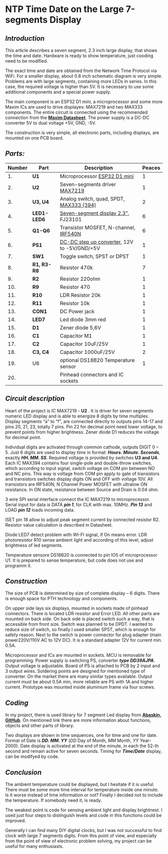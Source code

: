 # NTP Time Date on the Large 7-segments Display #

## _Introduction_ ##

This article describes a seven segment, 2.3 inch large display, that shows the time and date. Hardware is ready to show temperature, just cooding need to be modified.

The exact time and date are obtained from the Network Time Protocol via WiFi.
For a smaller display, about 0.8 inch schematic diagram is very simple.
Problems are with large segments, containing more LEDs in series. In this case, the required voltage is higher than 5V. It is necessary to use some additional components and a special power supply.

The main component is an ESP32 D1 mini, a microprocessor and some more Maxim ICs are used to drive displayes: MAX7219 and two MAX333 components. The entire circuit is connected using the recommended connection from the
**[Maxim Datasheet](https://html.alldatasheet.com/html-pdf/227794/MAXIM/MAX7219CNG/1902/12/MAX7219CNG.html)**. The power supply is a DC-DC converter 5V to dual voltage +5V, GND, -5V.

The construction is very simple, all electronic parts, including displays, are mounted on one PCB board.

## _Parts:_ ##

|Number|Part| Description               | Peaces|
|----|-----|------------------------------------|----|
|1.| **U1** | Microprocessor [ESP32 D1 mini](https://www.az-delivery.de/en/products/esp32-d1-mini?_pos=3&_psq=esp32+&_ss=e&_v=1.0) | 1|
|2.| **U2** | Seven-segments driver [MAX7219](https://sk.farnell.com/analog-devices/max7219cng/led-driver-8-digit-cc-7219-dip24/dp/2519433?&CMP=KNC-GSK-GEN-SKU-MDC-Semiconductors&mckv=s_dc%7Cpcrid%7C531270741482%7Ckword%7Cmax7219cng%7Cmatch%7Cp%7Cplid%7C%7Cslid%7C%7Cproduct%7C%7Cpgrid%7C127332857754%7Cptaid%7Ckwd-305398746652%7C&gad_source=1&gclid=EAIaIQobChMInvehx9jvhwMVb6WDBx0aFw0IEAAYASAAEgIyRvD_BwE) | 1|
|3.| **U3, U4**| Analog switch, quad, SPDT, [MAX333 (394)](https://sk.farnell.com/analog-devices/max333aepp/analogue-switch-quad-dip-20/dp/2513153)| 2|
|4.| **LED1-LED6**| [Seven-segment display 2.3”](https://www.aliexpress.com/item/32657157456.html?spm=a2g0o.productlist.main.11.1c9aOwJIOwJI78&algo_pvid=2f7c3b5d-feaa-43d1-a056-147fdafa51c7&algo_exp_id=2f7c3b5d-feaa-43d1-a056-147fdafa51c7-5&pdp_npi=4%40dis%21EUR%2119.43%2116.32%21%21%2120.72%2117.40%21%4021038dfc17234750808827625ee085%2112000028393486199%21sea%21SK%210%21ABX&curPageLogUid=UVkqWjsmLHRB&utparam-url=scene%3Asearch%7Cquery_from%3A), FJ23101| 6 |
|5.|**Q1-Q6**|Transistor MOSFET, N-channel, [IRF540N](https://www.aliexpress.com/item/1005006007783770.html?src=google&src=google&albch=shopping&acnt=708-803-3821&slnk=&plac=&mtctp=&albbt=Google_7_shopping&gclsrc=aw.ds&albagn=888888&ds_e_adid=&ds_e_matchtype=&ds_e_device=c&ds_e_network=x&ds_e_product_group_id=&ds_e_product_id=en1005006007783770&ds_e_product_merchant_id=109229061&ds_e_product_country=SK&ds_e_product_language=en&ds_e_product_channel=online&ds_e_product_store_id=&ds_url_v=2&albcp=19373999273&albag=&isSmbAutoCall=false&needSmbHouyi=false&gad_source=1&gclid=EAIaIQobChMIws_56drvhwMVg7VoCR2Kyg1AEAQYASABEgIMj_D_BwE&aff_fcid=ec043526f8a244b68e55eb640d398374-1723474516984-04219-UneMJZVf&aff_fsk=UneMJZVf&aff_platform=aaf&sk=UneMJZVf&aff_trace_key=ec043526f8a244b68e55eb640d398374-1723474516984-04219-UneMJZVf&terminal_id=4d474eb23a584c4e8b8385a05d929541&afSmartRedirect=n) | 6 |
|6.|**PS1**|[DC-DC step up converter](https://www.aliexpress.com/item/1005006774647805.html?spm=a2g0o.detail.pcDetailTopMoreOtherSeller.1.68adEGMYEGMYHH&gps-id=pcDetailTopMoreOtherSeller&scm=1007.40050.354490.0&scm_id=1007.40050.354490.0&scm-url=1007.40050.354490.0&pvid=28e66db0-9bde-4091-9a8d-69a461f326f4&_t=gps-id:pcDetailTopMoreOtherSeller,scm-url:1007.40050.354490.0,pvid:28e66db0-9bde-4091-9a8d-69a461f326f4,tpp_buckets:668%232846%238109%231935&isseo=y&pdp_npi=4%40dis%21EUR%215.69%215.69%21%21%2143.52%2143.52%21%40211b8f9917233803318415598e7946%2112000038261167645%21rec%21SK%21%21ABXZ&utparam-url=scene%3ApcDetailTopMoreOtherSeller%7Cquery_from%3A), 12V to -5V/GND/+5V| 1 |
|7.|**SW1**| Toggle switch, SPST or DPST | 1 |
|8.|**R1, R3-R8**| Resistor 470k | 7 |
|9.|**R2**| Resistor 220ohm   | 1 |
|10.|**R9**| Resistor 470   | 1 |
|11.|**R10**| LDR Resistor 20k  | 1 |
|12.|**R11**| Resistor 10k    | 1 |
|13.|**CON1**| DC Power jack   | 1 |
|14.|**LED7**| Led diode 3mm red | 1 |
|15.|**D1**| Zener diode 5,6V  | 1 |
|16.|**C1**| Capacitor M1   | 1 |
|17.|**C2**| Capacitor 10uF/25V  | 1 |
|18.|**C3, C4**| Capacitor 1000uF/25V | 2 |
|19.| U6 | optional DS18B20 Temperature sensor|1|
|20.|    | Pinhead connectors and IC sockets |  |

## _Circuit description_ ##

Heart of the project is IC MAX7219 - **U2** . It is driver for seven segments numeric LED display and is able to energize 8 digits by time multiplex. Display segments “a” to “f”, are connected directly to outputs pins 14-17 and pins 20, 21, 23, totally 7 pins. Pin 22 for decimal point need lower voltage, to prevent points from higher brightness. Zener diode D1 reduces the voltage for decimal point.

Individual digits are activated through common cathode, outputs DIGIT 0 – 5. Just 6 digits are used to display time in format:  **_Hours. Minute. Seconds_**, exactly **_HH. MM. SS_**. Required voltage is provided by switches **U3 and U4**. Each IC MAX394 contains four single-pole and double-throw switches, which according to input signal, switch voltage on COM pin between NO and NC pins. This way is voltage from COM pin apply to gate of transistors and transistors switches display digits ON and OFF with voltage 10V. All transistors are IRF540N, N Channel Power MOSFET with ultralow ON resistance. In ON state, resistance between Source and Drain is 0.04 ohm.

3 wire SPI serial interface connect the IC MAX7219 to microprocessor. Serial input for data is DATA **_pin 1_**, for CLK with max. 10MHz. **_Pin 13_** and LOAD **_pin 12_** loads incoming data.

ISET pin 18 allow to adjust peak segment current by connected resistor R2. Resistor value calculation is described in Datasheet.

Diode LED7 detect problem with WI-FI signal, if On means error. LDR photoresistor R10 sense ambient light and according of this level, adjust brightness of led segments.

Temperature sensore DS18B20 is connected to pin IO5 of microprocessor U1. It is prepared to sense temperature, but code does not use and programm it.

## _Construction_ ##

The size of PCB is determined by size of complete display – 6 digits. There is enough space for PTH technology and components.

On upper side lays six displays, mounted in sockets made of pinhead connectors. There is located LDR resistor and Error LED. All other parts are mounted on back side.
On back side is placed switch such a way, that is accessible from front size. Switch was planned to be DPDT. I wanted to reduce size of switch, so finally I used smaller SPST, which is enough for safety reason.  Next to the switch is power connector for plug adapter (main power220V/110V AC to 12V DC). It is a standard adapter 12V for current min. 0.5A.

Microprocessor and ICs are mounted in sockets. MCU is removable for programming. Power supply is switching PS, converter **_type DD39AJPA_**. Output voltage is adjustable. Board of PS is attached to PCB by 2 input and 3 output wires. Soldering points are designed for mentioned type of converter. On the market there are many similar types available. Output current must be about 0.5A min, more reliable are PS with 1A and higher current.
Prototype was mounted inside aluminium frame via four screws.

## _Coding_ ##

In my project, there is used library for 7 segment Led display from **[Abaskin, GitHub](https://github.com/abaskin/MAX72XX.git)**. On mentioned link there are more information about functions, objects and other parts of library.

Two displays are shown in time sequences, one for time and one for date. Format of Date is **_DD. MM. YY_** (_DD_ Day of Month, _MM_ Month, _YY_ Year-2000). Date display is activated at the end of the minute, in each the 52-th second and remain active for seven seconds. Timing for **_Time/Date_** display, can be modifyed by code.

## _Conclusion_ ##

The ambient temperature could be displayed, but I hesitate if it is useful. There must be some more time interval for temperature inside one minute. Is it worse instead of time information or not? Finally I decided not to include the temperature. If somebody need it, is ready.

The weakest point is code for sensing ambient light and display brightnest. I used just four steps to distinguish levels and code in this functions could be improved.

Generally I can find many DIY digital clocks, but I was not successful to find clock with large 7 segments digits. From this point of view, and especially from the point of view of electronic problem solving, my project can be useful for many enthusiasts.
